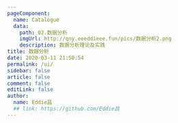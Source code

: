 ```yaml
---
pageComponent:
  name: Catalogue
  data:
    path: 02.数据分析
    imgUrl: http://qny.eeeddieee.fun/pics/数据分析2.png
    description: 数据分析理论及实践
title: 数据分析
date: 2020-03-11 21:50:54
permalink: /ui/
sidebar: false
article: false
comment: false
editLink: false
author:
  name: Eddie昌
  ## link: https://github.com/Eddie昌
---
```

